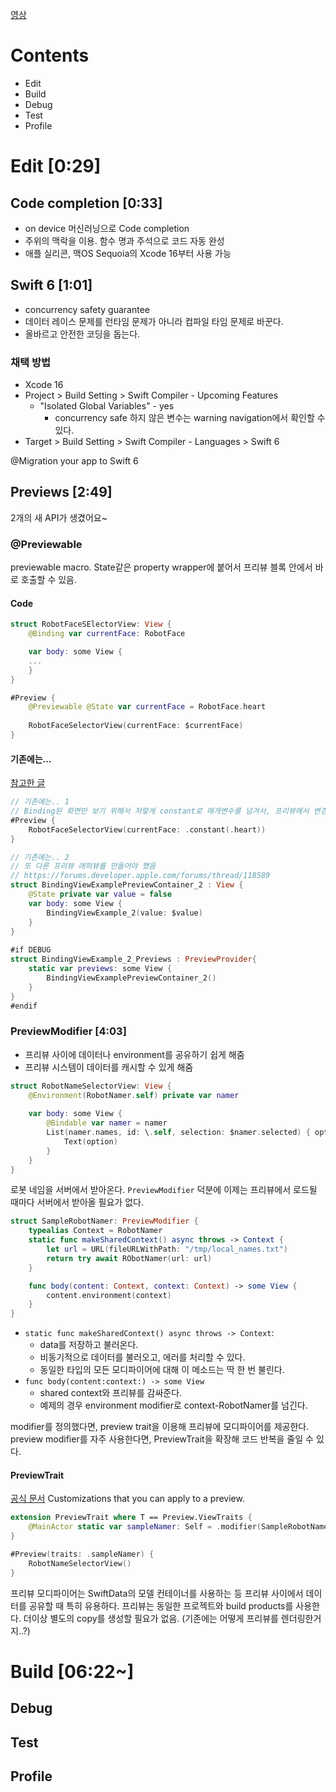 [영상](https://developer.apple.com/videos/play/wwdc2024/10135/?time=33)

# Contents
- Edit
- Build
- Debug
- Test
- Profile
# Edit [0:29]
## Code completion [0:33]
- on device 머신러닝으로 Code completion
- 주위의 맥락을 이용. 함수 명과 주석으로 코드 자동 완성
- 애플 실리콘, 맥OS Sequoia의 Xcode 16부터 사용 가능
## Swift 6 [1:01]
- concurrency safety guarantee
- 데이터 레이스 문제를 런타임 문제가 아니라 컴파일 타임 문제로 바꾼다.
- 올바르고 안전한 코딩을 돕는다.
### 채택 방법
- Xcode 16
- Project > Build Setting > Swift Compiler - Upcoming Features
	- "Isolated Global Variables" - yes
		- concurrency safe 하지 않은 변수는 warning navigation에서 확인할 수 있다.
- Target > Build Setting > Swift Compiler - Languages > Swift 6

@Migration your app to Swift 6

## Previews [2:49]
2개의 새 API가 생겼어요~

### @Previewable
previewable macro.
State같은 property wrapper에 붙어서 프리뷰 블록 안에서 바로 호출할 수 있음.
#### Code
```Swift
struct RobotFaceSElectorView: View {
	@Binding var currentFace: RobotFace

	var body: some View {
	...
	}
}

#Preview {
    @Previewable @State var currentFace = RobotFace.heart
    
    RobotFaceSelectorView(currentFace: $currentFace)
}
```

#### 기존에는...
[참고한 글](https://forums.developer.apple.com/forums/thread/118589)
```Swift
// 기존에는.. 1
// Binding된 화면만 보기 위해서 저렇게 constant로 매개변수를 넘겨서, 프리뷰에서 변경을 관찰할 수 없었음
#Preview {
    RobotFaceSelectorView(currentFace: .constant(.heart))
}

// 기존에는.. 2
// 또 다른 프리뷰 래퍼뷰를 만들어야 했음
// https://forums.developer.apple.com/forums/thread/118589
struct BindingViewExamplePreviewContainer_2 : View {
	@State private var value = false 
	var body: some View { 
		BindingViewExample_2(value: $value) 
	} 
} 
	
#if DEBUG
struct BindingViewExample_2_Previews : PreviewProvider{ 
	static var previews: some View {
		BindingViewExamplePreviewContainer_2() 
	} 
} 
#endif
```

### PreviewModifier [4:03]
- 프리뷰 사이에 데이터나 environment를 공유하기 쉽게 해줌
- 프리뷰 시스템이 데이터를 캐시할 수 있게 해줌

```Swift
struct RobotNameSelectorView: View {
	@Environment(RobotNamer.self) private var namer
 
	var body: some View {
		@Bindable var namer = namer
		List(namer.names, id: \.self, selection: $namer.selected) { option in
			Text(option)
		}
	}
}
```
로봇 네임을 서버에서 받아온다. `PreviewModifier` 덕분에 이제는 프리뷰에서 로드될 때마다 서버에서 받아올 필요가 없다. 

```Swift
struct SampleRobotNamer: PreviewModifier {
	typealias Context = RobotNamer
	static func makeSharedContext() async throws -> Context {
		let url = URL(fileURLWithPath: "/tmp/local_names.txt")
		return try await RObotNamer(url: url)
	}

	func body(content: Context, context: Context) -> some View {
		content.environment(context)
	}
}
```
- `static func makeSharedContext() async throws -> Context`: 
	- data를 저장하고 불러온다. 
	- 비동기적으로 데이터를 불러오고, 에러를 처리할 수 있다.
	- 동일한 타입의 모든 모디파이어에 대해 이 메소드는 딱 한 번 불린다.
- `func body(content:context:) -> some View`
	- shared context와 프리뷰를 감싸준다.
	- 예제의 경우 environment modifier로 context-RobotNamer를 넘긴다.

modifier를 정의했다면, preview trait을 이용해 프리뷰에 모디파이어를 제공한다.
preview modifier를 자주 사용한다면, PreviewTrait을 확장해 코드 반복을 줄일 수 있다.
#### PreviewTrait
[공식 문서](https://developer.apple.com/documentation/developertoolssupport/previewtrait)
Customizations that you can apply to a preview.
```swift
extension PreviewTrait where T == Preview.ViewTraits {
    @MainActor static var sampleNamer: Self = .modifier(SampleRobotNamer())
}

#Preview(traits: .sampleNamer) {
	RobotNameSelectorView()
}
```
프리뷰 모디파이어는 SwiftData의 모델 컨테이너를 사용하는 등 프리뷰 사이에서 데이터를 공유할 때 특히 유용하다.
프리뷰는 동일한 프로젝트와 build products를 사용한다. 더이상 별도의 copy를 생성할 필요가 없음. (기존에는 어떻게 프리뷰를 렌더링한거지..?)
# Build [06:22~]
## Debug
## Test
## Profile